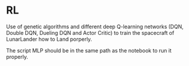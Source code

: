 # RL

Use of genetic algorithms and  different deep Q-learning networks (DQN, Double DQN, Dueling DQN and Actor Critic) to train the spacecraft of LunarLander how to Land porperly.

The script MLP should be in the same path as the notebook to run it properly.
